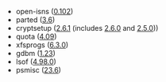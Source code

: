 - open-isns ([0.102](https://github.com/open-iscsi/open-isns/blob/v0.102/ChangeLog))
- parted ([3.6](https://git.savannah.gnu.org/gitweb/?p=parted.git;a=blob;f=NEWS;h=52bb11697039f70e55120c571750f9ee761a75aa;hb=3b5f327b213d21e9adb9ba933c78dd898fee5b1d))
- cryptsetup ([2.6.1](https://gitlab.com/cryptsetup/cryptsetup/-/blob/v2.6.1/docs/v2.6.1-ReleaseNotes) (includes [2.6.0](https://gitlab.com/cryptsetup/cryptsetup/-/blob/v2.6.0/docs/v2.6.0-ReleaseNotes) and [2.5.0](https://gitlab.com/cryptsetup/cryptsetup/-/blob/v2.5.0/docs/v2.5.0-ReleaseNotes)))
- quota ([4.09](https://sourceforge.net/p/linuxquota/code/ci/87d2fd7635e4bca54fa2a00b8d5b073ba9ca521b/tree/Changelog))
- xfsprogs ([6.3.0](https://git.kernel.org/pub/scm/fs/xfs/xfsprogs-dev.git/tree/doc/CHANGES?h=v6.3.0))
- gdbm ([1.23](https://lists.gnu.org/archive/html/info-gnu/2022-02/msg00004.html))
- lsof ([4.98.0](https://github.com/lsof-org/lsof/blob/4.98.0/00DIST#L5471))
- psmisc ([23.6](https://gitlab.com/psmisc/psmisc/-/blob/v23.6/ChangeLog))
